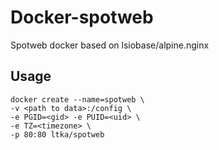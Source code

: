 # Docker-spotweb
Spotweb docker based on lsiobase/alpine.nginx

## Usage
```
docker create --name=spotweb \
-v <path to data>:/config \
-e PGID=<gid> -e PUID=<uid> \
-e TZ=<timezone> \
-p 80:80 ltka/spotweb
```
